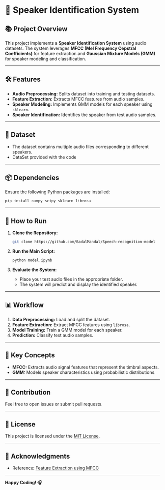 # 🎤 Speaker Identification System

## 📚 Project Overview
This project implements a **Speaker Identification System** using audio datasets. The system leverages **MFCC (Mel Frequency Cepstral Coefficients)** for feature extraction and **Gaussian Mixture Models (GMM)** for speaker modeling and classification.

---

## 🛠️ Features
- **Audio Preprocessing:** Splits dataset into training and testing datasets.
- **Feature Extraction:** Extracts MFCC features from audio samples.
- **Speaker Modeling:** Implements GMM models for each speaker using `sklearn`.
- **Speaker Identification:** Identifies the speaker from test audio samples.

---

## 📂 Dataset
- The dataset contains multiple audio files corresponding to different speakers.
- DataSet provided with the code

---

## 📦 Dependencies
Ensure the following Python packages are installed:

```bash
pip install numpy scipy sklearn librosa
```

---

## 🚀 How to Run
1. **Clone the Repository:**
   ```bash
   git clone https://github.com/BadalMandal/Speech-recognition-model
   ```

2. **Run the Main Script:**
   ```bash
   python model.ipynb
   ```

3. **Evaluate the System:**
   - Place your test audio files in the appropriate folder.
   - The system will predict and display the identified speaker.

---

## 📊 Workflow
1. **Data Preprocessing:** Load and split the dataset.
2. **Feature Extraction:** Extract MFCC features using `librosa`.
3. **Model Training:** Train a GMM model for each speaker.
4. **Prediction:** Classify test audio samples.

---

## 🧠 Key Concepts
- **MFCC:** Extracts audio signal features that represent the timbral aspects.
- **GMM:** Models speaker characteristics using probabilistic distributions.

---

## 🤝 Contribution
Feel free to open issues or submit pull requests.

---

## 📜 License
This project is licensed under the [MIT License](LICENSE).

---

## 🙌 Acknowledgments
- Reference: [Feature Extraction using MFCC](https://stackoverflow.com/questions/54160128/feature-extraction-using-mfcc)

---

**Happy Coding! 🎧**

